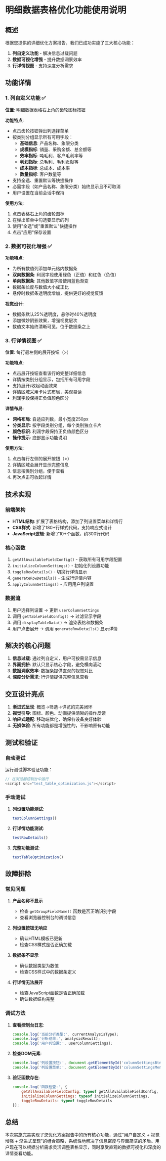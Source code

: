 # 明细数据表格优化功能使用说明

## 概述

根据您提供的详细优化方案报告，我们已成功实施了三大核心功能：

1. **列自定义功能** - 解决信息过载问题
2. **数据可视化增强** - 提升数据洞察效率  
3. **行详情视图** - 支持深度分析需求

## 功能详情

### 1. 列自定义功能 ✅

**位置**: 明细数据表格右上角的齿轮图标按钮

**功能特点**:
- 点击齿轮按钮弹出列选择菜单
- 按类别分组显示所有可用字段：
  - **基础信息**: 产品名称、象限分类
  - **规模指标**: 销量、采购金额、总金额等
  - **效率指标**: 吨毛利、客户毛利率等
  - **利润指标**: 总毛利、毛利贡献等
  - **成本指标**: 总成本、成本率
  - **数量指标**: 客户数量等
- 支持全选、重置默认等快捷操作
- 必需字段（如产品名称、象限分类）始终显示且不可取消
- 用户设置在当前会话中保持

**使用方法**:
1. 点击表格右上角的齿轮图标
2. 在弹出菜单中勾选要显示的列
3. 使用"全选"或"重置默认"快捷操作
4. 点击"应用"保存设置

### 2. 数据可视化增强 ✅

**功能特点**:
- 为所有数值列添加单元格内数据条
- **双向数据条**: 利润字段使用绿色（正值）和红色（负值）
- **单向数据条**: 其他数值字段使用蓝色渐变
- 数据条长度与数值大小成正比
- 悬停时数据条透明度增加，提供更好的视觉反馈

**视觉设计**:
- 数据条默认25%透明度，悬停时40%透明度
- 添加微妙阴影效果，增强视觉层次
- 数值文本始终清晰可见，位于数据条之上

### 3. 行详情视图 ✅

**位置**: 每行最左侧的展开按钮（>）

**功能特点**:
- 点击展开按钮查看该行的完整详细信息
- 详情按类别分组显示，包括所有可用字段
- 支持展开/收起动画效果
- 详情区域采用卡片式布局，美观易读
- 利润字段保持正负值颜色区分

**详情布局**:
- **网格布局**: 自适应列数，最小宽度250px
- **分类显示**: 按字段类别分组，每个类别独立卡片
- **颜色标识**: 利润字段保持正负值颜色区分
- **操作提示**: 底部显示功能说明

**使用方法**:
1. 点击每行左侧的展开按钮（>）
2. 详情区域会展开显示完整信息
3. 信息按类别分组，便于查看
4. 再次点击可收起详情

## 技术实现

### 前端架构
- **HTML结构**: 扩展了表格结构，添加了列设置菜单和详情行
- **CSS样式**: 新增了180+行样式代码，支持响应式设计
- **JavaScript逻辑**: 新增了10+个函数，约300行代码

### 核心函数
1. `getAllAvailableFieldConfig()` - 获取所有可用字段配置
2. `initializeColumnSettings()` - 初始化列设置功能
3. `toggleRowDetails()` - 切换行详情显示
4. `generateRowDetails()` - 生成行详情内容
5. `applyColumnSettings()` - 应用用户列设置

### 数据流
1. 用户选择列设置 → 更新 `userColumnSettings`
2. 调用 `getTableFieldConfig()` → 过滤显示字段
3. 调用 `displayTableData()` → 渲染表格和数据条
4. 用户点击展开 → 调用 `generateRowDetails()` 显示详情

## 解决的核心问题

1. **信息过载**: 通过列自定义，用户可按需显示信息
2. **界面拥挤**: 默认只显示核心字段，避免横向滚动
3. **数据洞察效率**: 数据条提供直观的视觉对比
4. **深度分析需求**: 行详情提供完整信息查看

## 交互设计亮点

1. **渐进式呈现**: 概览→筛选→详览的完美闭环
2. **视觉引导**: 图标、颜色、动画提供清晰的操作反馈
3. **响应式适配**: 移动端优化，确保各设备良好体验
4. **无损体验**: 所有功能都是增强性的，不影响原有功能

## 测试和验证

### 自动测试
运行测试脚本验证功能：
```javascript
// 在浏览器控制台中运行
<script src="test_table_optimization.js"></script>
```

### 手动测试
1. **列设置功能测试**:
   ```javascript
   testColumnSettings()
   ```

2. **行详情功能测试**:
   ```javascript
   testRowDetails()
   ```

3. **完整功能测试**:
   ```javascript
   testTableOptimization()
   ```

## 故障排除

### 常见问题

1. **产品名称不显示**
   - 检查 `getGroupFieldName()` 函数是否正确识别字段
   - 查看浏览器控制台的调试信息

2. **列设置按钮无响应**
   - 确认HTML模板已更新
   - 检查CSS样式是否正确加载

3. **数据条不显示**
   - 确认数据类型为数值
   - 检查CSS样式中的数据条定义

4. **行详情无法展开**
   - 检查JavaScript函数是否正确加载
   - 确认数据结构完整

### 调试方法

1. **查看控制台日志**:
   ```javascript
   console.log('当前分析类型:', currentAnalysisType);
   console.log('分析结果:', analysisResult);
   console.log('用户列设置:', userColumnSettings);
   ```

2. **检查DOM元素**:
   ```javascript
   console.log('列设置按钮:', document.getElementById('columnSettingsBtn'));
   console.log('列设置菜单:', document.getElementById('columnSettingsMenu'));
   ```

3. **验证函数存在**:
   ```javascript
   console.log('函数检查:', {
       getAllAvailableFieldConfig: typeof getAllAvailableFieldConfig,
       initializeColumnSettings: typeof initializeColumnSettings,
       toggleRowDetails: typeof toggleRowDetails
   });
   ```

## 总结

本次实施完美实现了您优化方案报告中的所有核心功能，通过"用户自定义 + 视觉增强 + 渐进式呈现"的组合策略，系统性地解决了信息密度与界面简洁的矛盾。用户现在可以根据分析需求灵活调整表格显示，同时享受直观的数据可视化和深度的详情查看功能。
